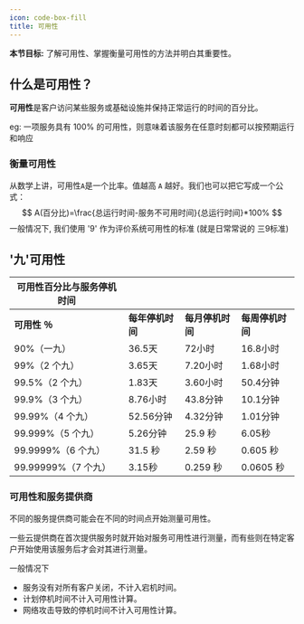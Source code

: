 ```yaml
---
icon: code-box-fill
title: 可用性
---
```


**本节目标:** 了解可用性、掌握衡量可用性的方法并明白其重要性。

## 什么是可用性？

**可用性**是客户访问某些服务或基础设施并保持正常运行的时间的百分比。

eg: 一项服务具有 100% 的可用性，则意味着该服务在任意时刻都可以按预期运行和响应

### 衡量可用性

从数学上讲，可用性`A`是一个比率。值越高 `A` 越好。我们也可以把它写成一个公式：
$$
A(百分比)=\frac{总运行时间-服务不可用时间}{总运行时间}*100%
$$
一般情况下, 我们使用 '9' 作为评价系统可用性的标准 (就是日常常说的 三9标准)

## '九'可用性

| 可用性百分比与服务停机时间 |                  |                  |                  |
| -------------------------- | ---------------- | ---------------- | ---------------- |
| **可用性 ％**              | **每年停机时间** | **每月停机时间** | **每周停机时间** |
| 90%（一九）                | 36.5天           | 72小时           | 16.8小时         |
| 99%（2 个九）              | 3.65天           | 7.20小时         | 1.68小时         |
| 99.5%（2 个九）            | 1.83天           | 3.60小时         | 50.4分钟         |
| 99.9%（3 个九）            | 8.76小时         | 43.8分钟         | 10.1分钟         |
| 99.99%（4 个九）           | 52.56分钟        | 4.32分钟         | 1.01分钟         |
| 99.999%（5 个九）          | 5.26分钟         | 25.9 秒          | 6.05秒           |
| 99.9999%（6 个九）         | 31.5 秒          | 2.59 秒          | 0.605 秒         |
| 99.99999%（7 个九）        | 3.15秒           | 0.259 秒         | 0.0605 秒        |

### 可用性和服务提供商

不同的服务提供商可能会在不同的时间点开始测量可用性。

一些云提供商在首次提供服务时就开始对服务可用性进行测量，而有些则在特定客户开始使用该服务后才会对其进行测量。

一般情况下

- 服务没有对所有客户关闭，不计入宕机时间。
- 计划停机时间不计入可用性计算。
- 网络攻击导致的停机时间不计入可用性计算。

